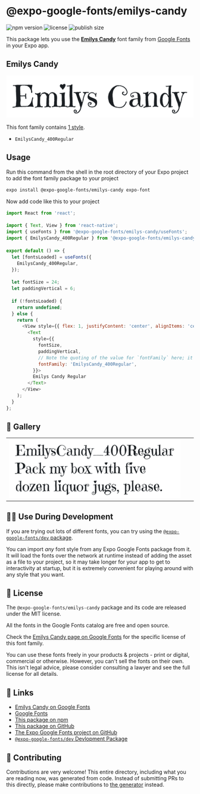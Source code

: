 # @expo-google-fonts/emilys-candy

![npm version](https://flat.badgen.net/npm/v/@expo-google-fonts/emilys-candy)
![license](https://flat.badgen.net/github/license/expo/google-fonts)
![publish size](https://flat.badgen.net/packagephobia/install/@expo-google-fonts/emilys-candy)

This package lets you use the [**Emilys Candy**](https://fonts.google.com/specimen/Emilys+Candy) font family from [Google Fonts](https://fonts.google.com/) in your Expo app.

## Emilys Candy

![Emilys Candy](./font-family.png)

This font family contains [1 style](#-gallery).

- `EmilysCandy_400Regular`

## Usage

Run this command from the shell in the root directory of your Expo project to add the font family package to your project
```sh
expo install @expo-google-fonts/emilys-candy expo-font
```

Now add code like this to your project
```js
import React from 'react';

import { Text, View } from 'react-native';
import { useFonts } from '@expo-google-fonts/emilys-candy/useFonts';
import { EmilysCandy_400Regular } from '@expo-google-fonts/emilys-candy/400Regular';

export default () => {
  let [fontsLoaded] = useFonts({
    EmilysCandy_400Regular,
  });

  let fontSize = 24;
  let paddingVertical = 6;

  if (!fontsLoaded) {
    return undefined;
  } else {
    return (
      <View style={{ flex: 1, justifyContent: 'center', alignItems: 'center' }}>
        <Text
          style={{
            fontSize,
            paddingVertical,
            // Note the quoting of the value for `fontFamily` here; it expects a string!
            fontFamily: 'EmilysCandy_400Regular',
          }}>
          Emilys Candy Regular
        </Text>
      </View>
    );
  }
};

```

## 🔡 Gallery


||||
|-|-|-|
|![EmilysCandy_400Regular](.//400Regular/EmilysCandy_400Regular.ttf.png)||||


## 👩‍💻 Use During Development

If you are trying out lots of different fonts, you can try using the [`@expo-google-fonts/dev` package](https://github.com/expo/google-fonts/tree/master/font-packages/dev#readme).

You can import *any* font style from any Expo Google Fonts package from it. It will load the fonts
over the network at runtime instead of adding the asset as a file to your project, so it may take longer
for your app to get to interactivity at startup, but it is extremely convenient
for playing around with any style that you want.

## 📖 License

The `@expo-google-fonts/emilys-candy` package and its code are released under the MIT license.

All the fonts in the Google Fonts catalog are free and open source.

Check the [Emilys Candy page on Google Fonts](https://fonts.google.com/specimen/Emilys+Candy) for the specific license of this font family.

You can use these fonts freely in your products & projects - print or digital, commercial or otherwise. However, you can't sell the fonts on their own. This isn't legal advice, please consider consulting a lawyer and see the full license for all details.

## 🔗 Links

- [Emilys Candy on Google Fonts](https://fonts.google.com/specimen/Emilys+Candy)
- [Google Fonts](https://fonts.google.com/)
- [This package on npm](https://www.npmjs.com/package/@expo-google-fonts/emilys-candy)
- [This package on GitHub](https://github.com/expo/google-fonts/tree/master/font-packages/emilys-candy)
- [The Expo Google Fonts project on GitHub](https://github.com/expo/google-fonts)
- [`@expo-google-fonts/dev` Devlopment Package](https://github.com/expo/google-fonts/tree/master/font-packages/dev)

## 🤝 Contributing

Contributions are very welcome! This entire directory, including what you are reading now, was generated from code. Instead of submitting PRs to this directly, please make contributions to [the generator](https://github.com/expo/google-fonts/tree/master/packages/generator) instead.
